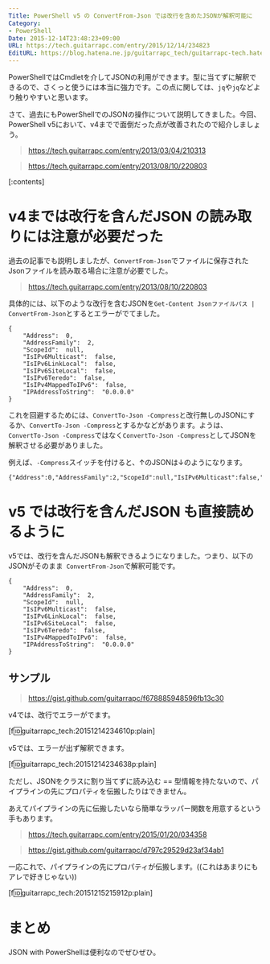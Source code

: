 ```yaml
---
Title: PowerShell v5 の ConvertFrom-Json では改行を含めたJSONが解釈可能に
Category:
- PowerShell
Date: 2015-12-14T23:48:23+09:00
URL: https://tech.guitarrapc.com/entry/2015/12/14/234823
EditURL: https://blog.hatena.ne.jp/guitarrapc_tech/guitarrapc-tech.hatenablog.com/atom/entry/6653586347148589359
---
```


PowerShellではCmdletを介してJSONの利用ができます。型に当てずに解釈できるので、さくっと使うには本当に強力です。この点に関しては、`jq`や`jq`などより触りやすいと思います。

さて、過去にもPowerShellでのJSONの操作について説明してきました。今回、PowerShell v5において、v4までで面倒だった点が改善されたので紹介しましょう。

> https://tech.guitarrapc.com/entry/2013/03/04/210313

> https://tech.guitarrapc.com/entry/2013/08/10/220803


[:contents]

# v4までは改行を含んだJSON の読み取りには注意が必要だった

過去の記事でも説明しましたが、`ConvertFrom-Json`でファイルに保存されたJsonファイルを読み取る場合に注意が必要でした。

> https://tech.guitarrapc.com/entry/2013/08/10/220803

具体的には、以下のような改行を含むJSONを`Get-Content Jsonファイルパス | ConvertFrom-Json`とするとエラーがでてました。
```
{
    "Address":  0,
    "AddressFamily":  2,
    "ScopeId":  null,
    "IsIPv6Multicast":  false,
    "IsIPv6LinkLocal":  false,
    "IsIPv6SiteLocal":  false,
    "IsIPv6Teredo":  false,
    "IsIPv4MappedToIPv6":  false,
    "IPAddressToString":  "0.0.0.0"
}
```

これを回避するためには、`ConvertTo-Json -Compress`と改行無しのJSONにするか、`ConvertTo-Json -Compress`とするかなどがあります。ようは、 `ConvertTo-Json -Compress`ではなく`ConvertTo-Json -Compress`としてJSONを解釈させる必要がありました。

例えば、`-Compress`スイッチを付けると、↑のJSONは↓のようになります。

```
{"Address":0,"AddressFamily":2,"ScopeId":null,"IsIPv6Multicast":false,"IsIPv6LinkLocal":false,"IsIPv6SiteLocal":false,"IsIPv6Teredo":false,"IsIPv4MappedToIPv6":false,"IPAddressToString":"0.0.0.0"}
```

# v5 では改行を含んだJSON も直接読めるように

v5では、改行を含んだJSONも解釈できるようになりました。つまり、以下のJSONがそのまま` ConvertFrom-Json`で解釈可能です。

```
{
    "Address":  0,
    "AddressFamily":  2,
    "ScopeId":  null,
    "IsIPv6Multicast":  false,
    "IsIPv6LinkLocal":  false,
    "IsIPv6SiteLocal":  false,
    "IsIPv6Teredo":  false,
    "IsIPv4MappedToIPv6":  false,
    "IPAddressToString":  "0.0.0.0"
}
```

## サンプル

> https://gist.github.com/guitarrapc/f678885948596fb13c30

v4では、改行でエラーがでます。

[f:id:guitarrapc_tech:20151214234610p:plain]

v5では、エラーが出ず解釈できます。

[f:id:guitarrapc_tech:20151214234638p:plain]

ただし、JSONをクラスに割り当てずに読み込む == 型情報を持たないので、パイプラインの先にプロパティを伝搬したりはできません。

あえてパイプラインの先に伝搬したいなら簡単なラッパー関数を用意するという手もあります。

> https://tech.guitarrapc.com/entry/2015/01/20/034358

> https://gist.github.com/guitarrapc/d797c29529d23af34ab1

一応これで、パイプラインの先にプロパティが伝搬します。((これはあまりにもアレで好きじゃない))

[f:id:guitarrapc_tech:20151215215912p:plain]

# まとめ

JSON with PowerShellは便利なのでぜひぜひ。
